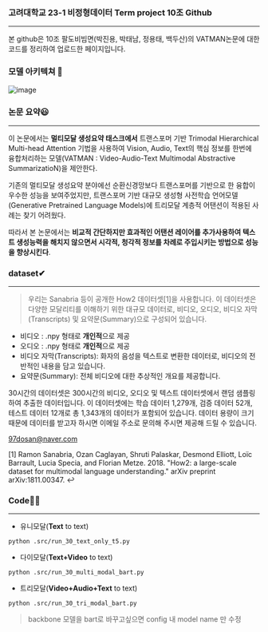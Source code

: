 ### 고려대학교 23-1 비정형데이터 Term project 10조 Github

---

본 github은 10조 팔도비빔면(박진용, 박태남, 정용태, 백두산)의 VATMAN논문에 대한 코드를 정리하여 업로드한 페이지입니다. 




### 모델 아키텍쳐 👀

![image](https://github.com/Kingdu97/VATMAN_30h/assets/122776983/2e2fd1cb-2de4-4dcb-b479-6c0ed9b9e081)




### 논문 요약😃

---

이 논문에서는 **멀티모달 생성요약 태스크에서** 트랜스포머 기반 Trimodal Hierarchical Multi-head Attention 기법을 사용하여 Vision, Audio, Text의 핵심 정보를 한번에 융합처리하는 모델(VATMAN : Video-Audio-Text Multimodal Abstractive SummarizatioN)을 제안한다.

기존의 멀티모달 생성요약 분야에선 순환신경망보다 트랜스포머를 기반으로 한 융합이 우수한 성능을 보여주었지만, 트랜스포머 기반 대규모 생성형 사전학습 언어모델(Generative Pretrained Language Models)에 트리모달 계층적 어탠션이 적용된 사례는 찾기 어려웠다.

따라서 본 논문에서는 **비교적 간단하지만 효과적인 어탠션 레이어를 추가사용하여 텍스트 생성능력을 해치지 않으면서 시각적, 청각적 정보를 차례로 주입시키는 방법으로 성능을 향상시킨다**.




### dataset✔

---

> 우리는 Sanabria 등이 공개한 How2 데이터셋[1]을 사용합니다. 이 데이터셋은 다양한 모달리티를 이해하기 위한 대규모 데이터로, 비디오, 오디오, 비디오 자막(Transcripts) 및 요약문(Summary)으로 구성되어 있습니다.

- 비디오 : .npy 형태로 **개인적**으로 제공
- 오디오 : .npy 형태로 **개인적**으로 제공
- 비디오 자막(Transcripts): 화자의 음성을 텍스트로 변환한 데이터로, 비디오의 전반적인 내용을 담고 있습니다.
- 요약문(Summary): 전체 비디오에 대한 추상적인 개요를 제공합니다.

30시간의 데이터셋은 300시간의 비디오, 오디오 및 텍스트 데이터셋에서 랜덤 샘플링하여 추출한 데이터입니다. 이 데이터셋에는 학습 데이터 1,279개, 검증 데이터 52개, 테스트 데이터 12개로 총 1,343개의 데이터가 포함되어 있습니다. 데이터 용량이 크기 때문에 데이터를 받고자 하시면 이메일 주소로 문의해 주시면 제공해 드릴 수 있습니다.

[97dosan@naver.com](mailto:97dosan@naver.com)

[1] Ramon Sanabria, Ozan Caglayan, Shruti Palaskar, Desmond Elliott, Loïc Barrault, Lucia Specia, and Florian Metze. 2018. "How2: a large-scale dataset for multimodal language understanding." arXiv preprint arXiv:1811.00347. ↩



### Code🐱‍🏍

---

- 유니모달(**Text** to text)

`python .src/run_30_text_only_t5.py`

- 다이모달(**Text+Video** to text)

 `python .src/run_30_multi_modal_bart.py`

- 트리모달(**Video+Audio+Text** to text)

`python .src/run_30_tri_modal_bart.py`

> backbone 모델을 bart로 바꾸고싶으면 config 내 model name 만 수정

